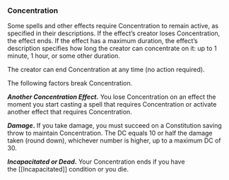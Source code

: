 ### Concentration

Some spells and other effects require Concentration to remain active, as specified in their descriptions. If the effect’s creator loses Concentration, the effect ends. If the effect has a maximum duration, the effect’s description specifies how long the creator can concentrate on it: up to 1 minute, 1 hour, or some other duration.

The creator can end Concentration at any time (no action required).

The following factors break Concentration.

***Another Concentration Effect.*** You lose Concentration on an effect the moment you start casting a spell that requires Concentration or activate another effect that requires Concentration.

***Damage*.** If you take damage, you must succeed on a Constitution saving throw to maintain Concentration. The DC equals 10 or half the damage taken (round down), whichever number is higher, up to a maximum DC of 30.

***Incapacitated or Dead*.** Your Concentration ends if you have the [[Incapacitated]] condition or you die.